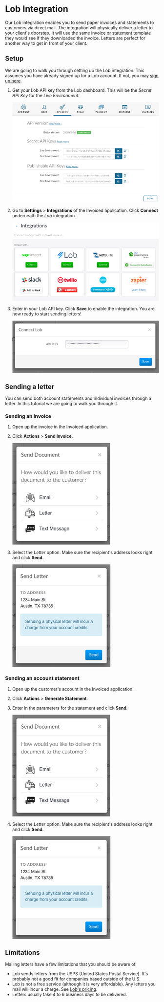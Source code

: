 # Lob Integration

Our Lob integration enables you to send paper invoices and statements to customers via direct mail. The integration will physically deliver a letter to your client's doorstep. It will use the same invoice or statement template they would see if they downloaded the invoice. Letters are perfect for another way to get in front of your client.

## Setup

We are going to walk you through setting up the Lob integration. This assumes you have already signed up for a Lob account. If not, you may [sign up here](https://www.lob.com/).

1. Get your Lob API key from the Lob dashboard. This will be the *Secret API Key* for the *Live Environment*.

   [![Obtaining Lob API Key](../img/lob-settings.png)](../img/lob-settings.png)

2. Go to **Settings** > **Integrations** of the Invoiced application. Click **Connect** underneath the *Lob* integration.

   [![Integration Settings](../img/integration-settings.png)](../img/integration-settings.png)

3. Enter in your Lob API key. Click **Save** to enable the integration. You are now ready to start sending letters!

   [![Connect Lob](../img/connect-lob.png)](../img/connect-lob.png)

## Sending a letter

You can send both account statements and individual invoices through a letter. In this tutorial we are going to walk you through it.

### Sending an invoice

1. Open up the invoice in the Invoiced application.

2. Click **Actions** > **Send Invoice**.

   [![Send Document](../img/send-document-choice.png)](../img/send-document-choice.png)

3. Select the *Letter* option. Make sure the recipient's address looks right and click **Send**.

   [![Send Letter](../img/send-letter.png)](../img/send-letter.png)

### Sending an account statement

1. Open up the customer's account in the Invoiced application.

2. Click **Actions** > **Generate Statement**.

3. Enter in the parameters for the statement and click **Send**.

   [![Send Document](../img/send-document-choice.png)](../img/send-document-choice.png)

4. Select the *Letter* option. Make sure the recipient's address looks right and click **Send**.

   [![Finish Sending Letter](../img/send-letter.png)](../img/send-letter.png)

## Limitations

Mailing letters have a few limitations that you should be aware of.

- Lob sends letters from the USPS (United States Postal Service). It's probably not a good fit for companies based outside of the U.S.
- Lob is not a free service (although it is very affordable). Any letters you mail will incur a charge. See [Lob's pricing](https://www.lob.com/pricing).
- Letters usually take 4 to 6 business days to be delivered. 